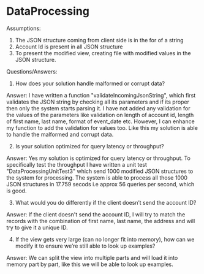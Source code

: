 # DataProcessing

Assumptions:
1) The JSON structure coming from client side is in the for of a string
2) Account Id is present in all JSON structure
3) To present the modified view, creating file with modified values in the JSON structure.

Questions/Answers:

1. How does your solution handle malformed or corrupt data?

Answer: I have written a function "validateIncomingJsonString", which first validates the JSON string by checking all its parameters and if its proper then only the system starts parsing it. I have not added any validation for the values of the parameters like validation on length of account id, length of first name, last name, format of event_date etc. However, I can enhance my function to add the validation for values too.
Like this my solution is able to handle the malformed and corrupt data.

2. Is your solution optimized for query latency or throughput?

Answer: Yes my solution is optimized for query latency or throughput. To specifically test the throughput I have written a unit test "DataProcessingUnitTest3" which send 1000 modified JSON structures to the system for processing. The system is able to process all those 1000 JSON structures in 17.759 secods i.e approx 56 queries per second, which is good.

3. What would you do differently if the client doesn’t send the account ID?

Answer: If the client doesn't send the account ID, I will try to match the records with the combination of first name, last name, the address and will try to give it a unique ID.

4. If the view gets very large (can no longer fit into memory), how can we modify it to ensure we’re still able to look up examples?

Answer: We can split the view into multiple parts and will load it into memory part by part, like this we will be able to look up examples.
